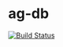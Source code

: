 # ag-db

[![Build Status](https://travis-ci.org/openag/ag-db.svg?branch=master)](https://travis-ci.org/openag/ag-db)